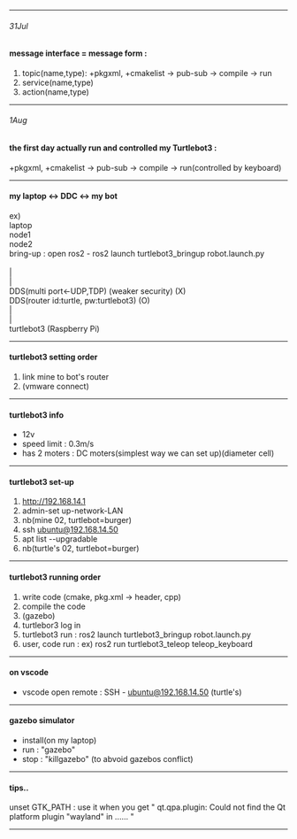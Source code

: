 ***

###### 31Jul <br>
#### message interface = message form : <br>
   1. topic(name,type): +pkgxml, +cmakelist -> pub-sub -> compile -> run
   2. service(name,type)
   3. action(name,type)

***

###### 1Aug <br>
#### the first day actually run and controlled my Turtlebot3 : <br>
   +pkgxml, +cmakelist -> pub-sub -> compile -> run(controlled by keyboard) <br>

***

#### my laptop  <->  DDC  <->  my bot <br>
ex) <br>
 laptop <br>
 node1 <br>	
 node2 <br>
bring-up : open ros2 - ros2 launch turtlebot3_bringup robot.launch.py  <br>		 
| <br>
| <br>
DDS(multi port<-UDP,TDP) (weaker security)  (X) <br>
DDS(router id:turtle, pw:turtlebot3) 	      (O) <br>
| <br>
| <br>
turtlebot3 (Raspberry Pi) <br>

***

#### turtlebot3 setting order  <br>
 1. link mine to bot's router
 2. (vmware connect)

***

#### turtlebot3 info  <br>
- 12v <br>
- speed limit : 0.3m/s <br>
- has 2 moters : DC moters(simplest way we can set up)(diameter cell) <br>

***

#### turtlebot3 set-up
1. http://192.168.14.1
2. admin-set up-network-LAN
3. nb(mine 02, turtlebot=burger)
4. ssh ubuntu@192.168.14.50
5. apt list --upgradable
6. nb(turtle's 02, turtlebot=burger) <br>

 ***

#### turtlebot3 running order <br>
 1. write code (cmake, pkg.xml -> header, cpp)
 2. compile the code
 3. (gazebo)
 4. turtlebor3 log in
 5. turtlebot3 run : ros2 launch turtlebot3_bringup robot.launch.py
 6. user, code run : ex) ros2 run turtlebot3_teleop teleop_keyboard

***

#### on vscode  <br>
 - vscode open remote : SSH - ubuntu@192.168.14.50 (turtle's) <br>
 
 ***

#### gazebo simulator  <br>
 - install(on my laptop)  <br>
 - run : "gazebo"  <br>
 - stop : "killgazebo" (to abvoid gazebos conflict)  <br>

***

#### tips..  <br>
unset GTK_PATH : use it when you get " qt.qpa.plugin: Could not find the Qt platform plugin "wayland" in ...... "

***
